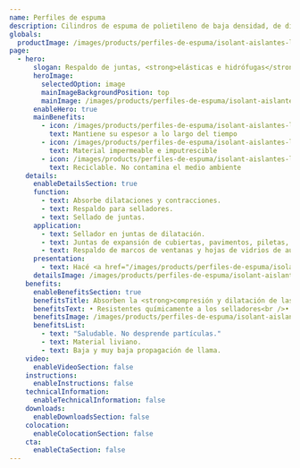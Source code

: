 ```yaml
---
name: Perfiles de espuma
description: Cilindros de espuma de polietileno de baja densidad, de diferentes diámetros. No requieren mantenimiento y no son atacados por agentes químicos, orgánicos e inorgánicos. Tampoco son atacados ni se degradan por acción de selladores.
globals:
  productImage: /images/products/perfiles-de-espuma/isolant-aislantes-linea-otros-usos-perfiles-de-espuma-producto-rollo.png
page:
  - hero:
      slogan: Respaldo de juntas, <strong>elásticas e hidrófugas</strong>
      heroImage:
        selectedOption: image
        mainImageBackgroundPosition: top
        mainImage: /images/products/perfiles-de-espuma/isolant-aislantes-linea-otros-usos-perfiles-de-espuma-imagen-principal.jpg
      enableHero: true
      mainBenefits:
        - icon: /images/products/perfiles-de-espuma/isolant-aislantes-linea-otros-usos-perfiles-de-espuma-beneficio-1.svg
          text: Mantiene su espesor a lo largo del tiempo
        - icon: /images/products/perfiles-de-espuma/isolant-aislantes-linea-otros-usos-perfiles-de-espuma-beneficio-2.svg
          text: Material impermeable e imputrescible
        - icon: /images/products/perfiles-de-espuma/isolant-aislantes-linea-otros-usos-perfiles-de-espuma-beneficio-3.svg
          text: Reciclable. No contamina el medio ambiente
    details:
      enableDetailsSection: true
      function:
        - text: Absorbe dilataciones y contracciones.
        - text: Respaldo para selladores.
        - text: Sellado de juntas.
      application:
        - text: Sellador en juntas de dilatación.
        - text: Juntas de expansión de cubiertas, pavimentos, piletas, etc.
        - text: Respaldo de marcos de ventanas y hojas de vidrios de auto.
      presentation:
        - text: Hacé <a href="/images/products/perfiles-de-espuma/isolant-aislantes-linea-otros-usos-perfiles-de-espuma-presentaciones.png" target="_blank" rel="noopener noreferrer" class="font-bold">click acá</a> para ver todas las presentaciones disponibles
      detailsImage: /images/products/perfiles-de-espuma/isolant-aislantes-linea-otros-usos-perfiles-de-espuma-imagen-detalle.jpg
    benefits:
      enableBenefitsSection: true
      benefitsTitle: Absorben la <strong>compresión y dilatación de las juntas</strong>
      benefitsText: • Resistentes químicamente a los selladores<br />• Impermeable<br />• Imputrescibles<br />• Maleables y flexiles
      benefitsImage: /images/products/perfiles-de-espuma/isolant-aislantes-linea-otros-usos-perfiles-de-espuma-beneficio-exclusivo.jpg
      benefitsList:
        - text: "Saludable. No desprende partículas."
        - text: Material liviano.
        - text: Baja y muy baja propagación de llama.
    video:
      enableVideoSection: false
    instructions:
      enableInstructions: false
    technicalInformation:
      enableTechnicalInformation: false
    downloads:
      enableDownloadsSection: false
    colocation:
      enableColocationSection: false
    cta:
      enableCtaSection: false
---
```

